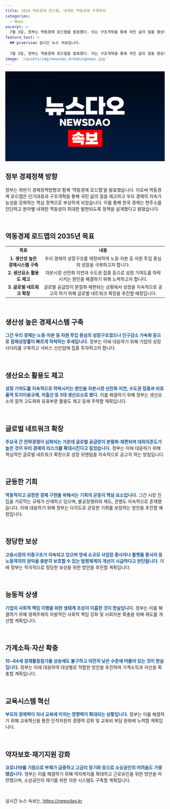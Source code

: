 ```yaml
---
title: 2024 역동경제 로드맵, 내재된 역동성에 주목하라
categories:
  - News
excerpt: >
  7월 3일, 정부는 역동경제 로드맵을 발표했다. 이는 구조개혁을 통해 국민 삶의 질을 향상하고 우리 경제의 지속가능성을 강화하기 위한 정책이다. 과거의 성공 스토리에 비해 현재의 경제상황이 둔화되고 있는 가운데, 정부는 10대 과제로 세분화된 역동경제 로드맵을 통해 성장과 사회이동성이 선순환하는 구현을 통해 국민 삶의 질 개선과 경제의 지속가능성 강화에 힘을 실어나가고 있다.
feature_text: >
  ## pcversion 실시간 뉴스 속보입니다.

  7월 3일, 정부는 역동경제 로드맵을 발표했다. 이는 구조개혁을 통해 국민 삶의 질을 향상하고 우리 경제의 지속가능성을 강화하기 위한 정책이다. 과거의 성공 스토리에 비해 현재의 경제상황이 둔화되고 있는 가운데, 정부는 10대 과제로 세분화된 역동경제 로드맵을 통해 성장과 사회이동성이 선순환하는 구현을 통해 국민 삶의 질 개선과 경제의 지속가능성 강화에 힘을 실어나가고 있다.
image: '/assets/img/newsdao_breakingnews.jpg'
---
```


<p><img src="/assets/img/newsdao_breakingnews.jpg" alt="pcversion 속보" /></p>

<h2 data-ke-size="size26">정부 경제정책 방향</h2>

<p data-ke-size="size16">정부는 하반기 경제정책방향과 함께 ‘역동경제 로드맵’을 발표했습니다. 이로써 역동경제 로드맵은 단기대응과 구조개혁을 통해 국민 삶의 질을 제고하고 우리 경제의 지속가능성을 강화하는 핵심 정책으로 부상하게 되었습니다. 이를 통해 한국 경제는 현주소를 진단하고 분야별 내재한 역동성이 최대한 발현되도록 정책을 설계했다고 밝혔습니다.</p>

<p><br></p>

<h2 data-ke-size="size26">역동경제 로드맵의 2035년 목표</h2>

<table>
    <tr>
        <td style="text-align: center; height: 17px;"><b>목표</b></td>
        <td style="text-align: center; height: 17px;"><b>내용</b></td>
    </tr>
    <tr>
        <td style="text-align: center; height: 17px;"><b>1. 생산성 높은 경제시스템 구축</b></td>
        <td style="text-align: center; height: 17px;">우리 경제의 성장구조를 재정비하여 노동·자본 등 자원 투입 중심의 성장을 극복하고자 합니다.</td>
    </tr>
    <tr>
        <td style="text-align: center; height: 17px;"><b>2. 생산요소 활용도 제고</b></td>
        <td style="text-align: center; height: 17px;">자본시장 선진화 지연과 수도권 집중 등으로 성장 기여도를 하락시키는 원인을 해결하기 위해 노력하고자 합니다.</td>
    </tr>
    <tr>
        <td style="text-align: center; height: 17px;"><b>3. 글로벌 네트워크 확장</b></td>
        <td style="text-align: center; height: 17px;">글로벌 공급망이 분절화·재편되는 상황에서 성장을 지속적으로 공고히 하기 위해 글로벌 네트워크 확장을 추진할 예정입니다.</td>
    </tr>
</table>

<p><br></p>

<h2 data-ke-size="size26">생산성 높은 경제시스템 구축</h2>

<p data-ke-size="size16"><b><span style="color: #1a5490;">그간 우리 경제는 노동·자본 등 자원 투입 중심의 성장구조였으나 인구감소 가속화 등으로 잠재성장률이 빠르게 하락하는 추세입니다.</span></b> 정부는 이에 대응하기 위해 기업의 성장사다리를 구축하고 서비스 신산업에 집중 투자하고자 합니다.</p>

<p><br></p>

<h2 data-ke-size="size26">생산요소 활용도 제고</h2>

<p data-ke-size="size16"><b><span style="color: #1a5490;">성장 기여도를 지속적으로 하락시키는 원인을 자본시장 선진화 지연, 수도권 집중과 비효율적 토지이용규제, 저출산 등 3대 생산요소로 봤다.</span></b> 이를 해결하기 위해 정부는 생산요소의 질적 고도화와 유휴부문 활용도 제고 등에 주력할 계획입니다.</p>

<p><br></p>

<h2 data-ke-size="size26">글로벌 네트워크 확장</h2>

<p data-ke-size="size16"><b><span style="color: #1a5490;">주요국 간 전략경쟁이 심화되는 가운데 글로벌 공급망이 분절화·재편되며 대외의존도가 높은 것이 우리 경제의 리스크를 확대시킨다고 짚었습니다.</span></b> 정부는 이에 대응하기 위해 핵심적인 글로벌 네트워크 확장으로 성장 모멘텀을 지속적으로 공고히 하는 방침입니다.</p>

<p><br></p>

<h2 data-ke-size="size26">균등한 기회</h2>

<p data-ke-size="size16"><b><span style="color: #1a5490;">역동적이고 공정한 경제 구현을 위해서는 기회의 균등이 핵심 요소입니다.</span></b> 그간 시장 진입을 가로막는 규제가 산재하고 있으며, 불공정행위와 제도, 관행도 지속적으로 존재했습니다. 이에 대응하기 위해 정부는 다각도로 균등한 기회를 보장하는 방안을 추진할 예정입니다.</p>

<p><br></p>

<h2 data-ke-size="size26">정당한 보상</h2>

<p data-ke-size="size16"><b><span style="color: #1a5490;">고용시장의 이중구조가 지속되고 있으며 영세 소규모 사업장 종사자나 플랫폼 종사자 등 노동약자의 권익을 충분히 보호할 수 있는 법령체계의 개선이 시급하다고 판단됩니다.</span></b> 이에 정부는 적극적으로 정당한 보상을 위한 방안을 추진할 계획입니다.</p>

<p><br></p>

<h2 data-ke-size="size26">능동적 상생</h2>

<p data-ke-size="size16"><b><span style="color: #1a5490;">기업의 사회적 책임 이행을 위한 생태계 조성이 미흡한 것이 현실입니다.</span></b> 정부는 이를 해결하기 위해 경제주체의 자발적인 사회적 책임 강화 및 사회자본 확충을 위해 제도를 개선할 계획입니다.</p>

<p><br></p>

<h2 data-ke-size="size26">가계소득·자산 확충</h2>

<p data-ke-size="size16"><b><span style="color: #1a5490;">15~64세 경제활동참가율 상승에도 불구하고 여전히 낮은 수준에 머물러 있는 것이 현실입니다.</span></b> 정부는 이에 대응하여 대상별로 적합한 방안을 추진하여 가계소득과 자산을 확충할 계획입니다.</p>

<p><br></p>

<h2 data-ke-size="size26">교육시스템 혁신</h2>

<p data-ke-size="size16"><b><span style="color: #1a5490;">부모의 경제력이 자녀 교육에 미치는 영향력이 확대되는 상황입니다.</span></b> 정부는 이를 해결하기 위해 교육혁신을 통한 인적자원의 경쟁력 강화 및 교육비 부담 완화에 노력할 계획입니다.</p>

<p><br></p>

<h2 data-ke-size="size26">약자보호·재기지원 강화</h2>

<p data-ke-size="size16"><b><span style="color: #1a5490;">코로나19를 기점으로 부채가 급증하고 고금리 장기화 등으로 소상공인의 어려움도 가중됐습니다.</span></b> 정부는 이를 해결하기 위해 약자복지를 확대하고 근로유인을 위한 방안을 마련했으며, 소상공인의 재기를 위한 지원 시스템도 구축할 계획입니다.</p>

<p data-ke-size="size16">&nbsp;</p>
실시간 뉴스 속보는, <a href="https://newsdao.kr" rel="dofollow">https://newsdao.kr</a>


